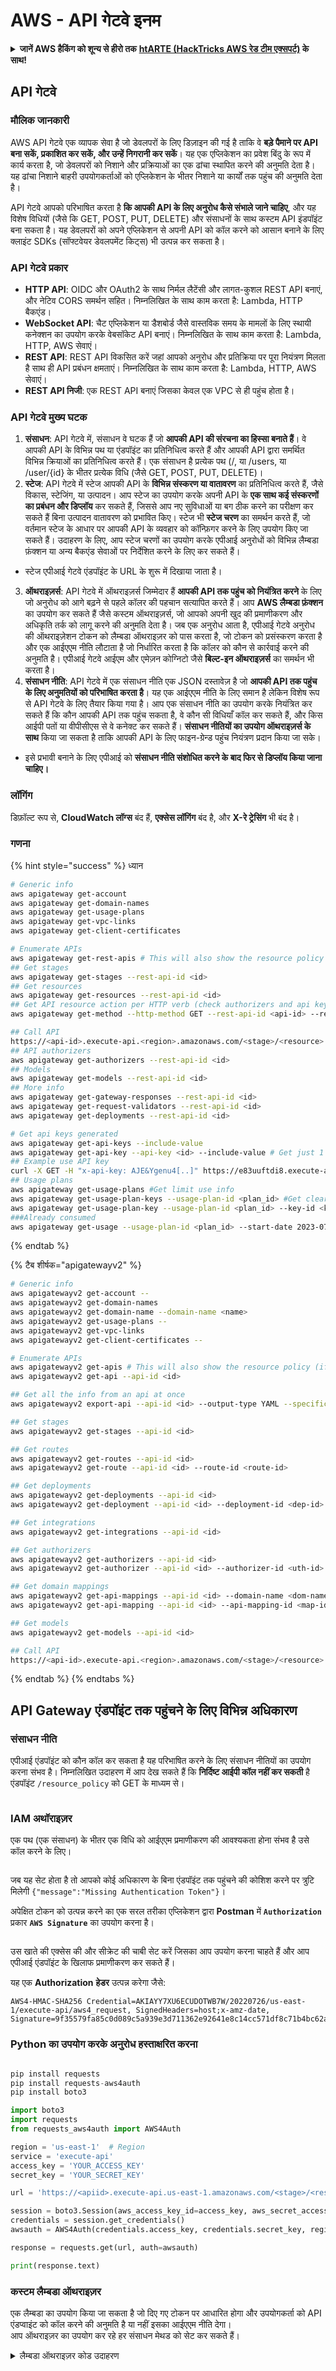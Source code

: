 # AWS - API गेटवे इनम

<details>

<summary><strong>जानें AWS हैकिंग को शून्य से हीरो तक</strong> <a href="https://training.hacktricks.xyz/courses/arte"><strong>htARTE (HackTricks AWS रेड टीम एक्सपर्ट)</strong></a><strong> के साथ!</strong></summary>

HackTricks का समर्थन करने के अन्य तरीके:

* यदि आप चाहते हैं कि आपकी **कंपनी HackTricks में विज्ञापित हो** या **HackTricks को PDF में डाउनलोड करें** तो [**सब्सक्रिप्शन प्लान्स देखें**](https://github.com/sponsors/carlospolop)!
* [**आधिकारिक PEASS और HackTricks स्वैग**](https://peass.creator-spring.com) प्राप्त करें
* हमारे विशेष [**NFTs**](https://opensea.io/collection/the-peass-family) संग्रह, [**The PEASS Family**](https://opensea.io/collection/the-peass-family) खोजें
* **शामिल हों** 💬 [**डिस्कॉर्ड समूह**](https://discord.gg/hRep4RUj7f) या [**टेलीग्राम समूह**](https://t.me/peass) या हमें **ट्विटर** 🐦 [**@hacktricks_live**](https://twitter.com/hacktricks_live)** पर फॉलो** करें।
* **अपने हैकिंग ट्रिक्स साझा करें, हैकट्रिक्स** [**HackTricks**](https://github.com/carlospolop/hacktricks) और [**HackTricks Cloud**](https://github.com/carlospolop/hacktricks-cloud) github रेपो में PR जमा करके।

</details>

## API गेटवे

### मौलिक जानकारी

AWS API गेटवे एक व्यापक सेवा है जो डेवलपरों के लिए डिज़ाइन की गई है ताकि वे **बड़े पैमाने पर API बना सकें, प्रकाशित कर सकें, और उन्हें निगरानी कर सकें**। यह एक एप्लिकेशन का प्रवेश बिंदु के रूप में कार्य करता है, जो डेवलपरों को निशाने और प्रक्रियाओं का एक ढांचा स्थापित करने की अनुमति देता है। यह ढांचा निशाने बाहरी उपयोगकर्ताओं को एप्लिकेशन के भीतर निशाने या कार्यों तक पहुंच की अनुमति देता है।

API गेटवे आपको परिभाषित करता है **कि आपकी API के लिए अनुरोध कैसे संभाले जाने चाहिए**, और यह विशेष विधियों (जैसे कि GET, POST, PUT, DELETE) और संसाधनों के साथ कस्टम API इंडपॉइंट बना सकता है। यह डेवलपरों को अपने एप्लिकेशन से अपनी API को कॉल करने को आसान बनाने के लिए क्लाइंट SDKs (सॉफ्टवेयर डेवलपमेंट किट्स) भी उत्पन्न कर सकता है।

### API गेटवे प्रकार

* **HTTP API**: OIDC और OAuth2 के साथ निर्मल लैटेंसी और लागत-कुशल REST API बनाएं, और नेटिव CORS समर्थन सहित। निम्नलिखित के साथ काम करता है: Lambda, HTTP बैकएंड।
* **WebSocket API**: चैट एप्लिकेशन या डैशबोर्ड जैसे वास्तविक समय के मामलों के लिए स्थायी कनेक्शन का उपयोग करके वेबसॉकेट API बनाएं। निम्नलिखित के साथ काम करता है: Lambda, HTTP, AWS सेवाएं।
* **REST API**: REST API विकसित करें जहां आपको अनुरोध और प्रतिक्रिया पर पूरा नियंत्रण मिलता है साथ ही API प्रबंधन क्षमताएं। निम्नलिखित के साथ काम करता है: Lambda, HTTP, AWS सेवाएं।
* **REST API निजी**: एक REST API बनाएं जिसका केवल एक VPC से ही पहुंच होता है।

### API गेटवे मुख्य घटक

1. **संसाधन**: API गेटवे में, संसाधन वे घटक हैं जो **आपकी API की संरचना का हिस्सा बनाते हैं**। वे आपकी API के विभिन्न पथ या एंडपॉइंट का प्रतिनिधित्व करते हैं और आपकी API द्वारा समर्थित विभिन्न क्रियाओं का प्रतिनिधित्व करते हैं। एक संसाधन है प्रत्येक पथ (/, या /users, या /user/{id} के भीतर प्रत्येक विधि (जैसे GET, POST, PUT, DELETE)।
2. **स्टेज**: API गेटवे में स्टेज आपकी API के **विभिन्न संस्करण या वातावरण** का प्रतिनिधित्व करते हैं, जैसे विकास, स्टेजिंग, या उत्पादन। आप स्टेज का उपयोग करके अपनी API के **एक साथ कई संस्करणों का प्रबंधन और डिप्लॉय** कर सकते हैं, जिससे आप नए सुविधाओं या बग ठीक करने का परीक्षण कर सकते हैं बिना उत्पादन वातावरण को प्रभावित किए। स्टेज भी **स्टेज चरण** का समर्थन करते हैं, जो वर्तमान स्टेज के आधार पर आपकी API के व्यवहार को कॉन्फ़िगर करने के लिए उपयोग किए जा सकते हैं। उदाहरण के लिए, आप स्टेज चरणों का उपयोग करके एपीआई अनुरोधों को विभिन्न लैम्बडा फ़ंक्शन या अन्य बैकएंड सेवाओं पर निर्देशित करने के लिए कर सकते हैं।
* स्टेज एपीआई गेटवे एंडपॉइंट के URL के शुरू में दिखाया जाता है।
3. **ऑथराइज़र्स**: API गेटवे में ऑथराइज़र्स जिम्मेदार हैं **आपकी API तक पहुंच को नियंत्रित करने** के लिए जो अनुरोध को आगे बढ़ने से पहले कॉलर की पहचान सत्यापित करते हैं। आप **AWS लैम्बडा फ़ंक्शन** का उपयोग कर सकते हैं जैसे कस्टम ऑथराइज़र्स, जो आपको अपनी खुद की प्रमाणीकरण और अधिकृति तर्क को लागू करने की अनुमति देता है। जब एक अनुरोध आता है, एपीआई गेटवे अनुरोध की ऑथराइज़ेशन टोकन को लैम्बडा ऑथराइज़र को पास करता है, जो टोकन को प्रसंस्करण करता है और एक आईएएम नीति लौटाता है जो निर्धारित करता है कि कॉलर को कौन से कार्रवाई करने की अनुमति है। एपीआई गेटवे आईएम और एमेज़न कोग्निटो जैसे **बिल्ट-इन ऑथराइज़र्स** का समर्थन भी करता है।
4. **संसाधन नीति**: API गेटवे में एक संसाधन नीति एक JSON दस्तावेज़ है जो **आपकी API तक पहुंच के लिए अनुमतियों को परिभाषित करता है**। यह एक आईएएम नीति के लिए समान है लेकिन विशेष रूप से API गेटवे के लिए तैयार किया गया है। आप एक संसाधन नीति का उपयोग करके नियंत्रित कर सकते हैं कि कौन आपकी API तक पहुंच सकता है, वे कौन सी विधियाँ कॉल कर सकते हैं, और किस आईपी पतों या वीपीसीएस से वे कनेक्ट कर सकते हैं। **संसाधन नीतियों का उपयोग ऑथराइज़र्स के साथ** किया जा सकता है ताकि आपकी API के लिए फाइन-ग्रेन्ड पहुंच नियंत्रण प्रदान किया जा सके।
* इसे प्रभावी बनाने के लिए एपीआई को **संसाधन नीति संशोधित करने के बाद फिर से डिप्लॉय किया जाना चाहिए।**

### लॉगिंग

डिफ़ॉल्ट रूप से, **CloudWatch लॉग्स** बंद हैं, **एक्सेस लॉगिंग** बंद है, और **X-रे ट्रेसिंग** भी बंद है।

### गणना

{% hint style="success" %}
ध्यान
```bash
# Generic info
aws apigateway get-account
aws apigateway get-domain-names
aws apigateway get-usage-plans
aws apigateway get-vpc-links
aws apigateway get-client-certificates

# Enumerate APIs
aws apigateway get-rest-apis # This will also show the resource policy (if any)
## Get stages
aws apigateway get-stages --rest-api-id <id>
## Get resources
aws apigateway get-resources --rest-api-id <id>
## Get API resource action per HTTP verb (check authorizers and api key required)
aws apigateway get-method --http-method GET --rest-api-id <api-id> --resource-id <resource-id>

## Call API
https://<api-id>.execute-api.<region>.amazonaws.com/<stage>/<resource>
## API authorizers
aws apigateway get-authorizers --rest-api-id <id>
## Models
aws apigateway get-models --rest-api-id <id>
## More info
aws apigateway get-gateway-responses --rest-api-id <id>
aws apigateway get-request-validators --rest-api-id <id>
aws apigateway get-deployments --rest-api-id <id>

# Get api keys generated
aws apigateway get-api-keys --include-value
aws apigateway get-api-key --api-key <id> --include-value # Get just 1
## Example use API key
curl -X GET -H "x-api-key: AJE&Ygenu4[..]" https://e83uuftdi8.execute-api.us-east-1.amazonaws.com/dev/test
## Usage plans
aws apigateway get-usage-plans #Get limit use info
aws apigateway get-usage-plan-keys --usage-plan-id <plan_id> #Get clear text values of api keys
aws apigateway get-usage-plan-key --usage-plan-id <plan_id> --key-id <key_id>
###Already consumed
aws apigateway get-usage --usage-plan-id <plan_id> --start-date 2023-07-01 --end-date 2023-07-12
```
{% endtab %}

{% टैब शीर्षक="apigatewayv2" %}
```bash
# Generic info
aws apigatewayv2 get-account --
aws apigatewayv2 get-domain-names
aws apigatewayv2 get-domain-name --domain-name <name>
aws apigatewayv2 get-usage-plans --
aws apigatewayv2 get-vpc-links
aws apigatewayv2 get-client-certificates --

# Enumerate APIs
aws apigatewayv2 get-apis # This will also show the resource policy (if any)
aws apigatewayv2 get-api --api-id <id>

## Get all the info from an api at once
aws apigatewayv2 export-api --api-id <id> --output-type YAML --specification OAS30 /tmp/api.yaml

## Get stages
aws apigatewayv2 get-stages --api-id <id>

## Get routes
aws apigatewayv2 get-routes --api-id <id>
aws apigatewayv2 get-route --api-id <id> --route-id <route-id>

## Get deployments
aws apigatewayv2 get-deployments --api-id <id>
aws apigatewayv2 get-deployment --api-id <id> --deployment-id <dep-id>

## Get integrations
aws apigatewayv2 get-integrations --api-id <id>

## Get authorizers
aws apigatewayv2 get-authorizers --api-id <id>
aws apigatewayv2 get-authorizer --api-id <id> --authorizer-id <uth-id>

## Get domain mappings
aws apigatewayv2 get-api-mappings --api-id <id> --domain-name <dom-name>
aws apigatewayv2 get-api-mapping --api-id <id> --api-mapping-id <map-id> --domain-name <dom-name>

## Get models
aws apigatewayv2 get-models --api-id <id>

## Call API
https://<api-id>.execute-api.<region>.amazonaws.com/<stage>/<resource>
```
{% endtab %}
{% endtabs %}

## API Gateway एंडपॉइंट तक पहुंचने के लिए विभिन्न अधिकारण

### संसाधन नीति

एपीआई एंडपॉइंट को कौन कॉल कर सकता है यह परिभाषित करने के लिए संसाधन नीतियों का उपयोग करना संभव है।
निम्नलिखित उदाहरण में आप देख सकते हैं कि **निर्दिष्ट आईपी कॉल नहीं कर सकती** है एंडपॉइंट `/resource_policy` को GET के माध्यम से।

<figure><img src="../../../.gitbook/assets/image (92) (1) (1).png" alt=""><figcaption></figcaption></figure>

### IAM अथॉराइज़र

एक पथ (एक संसाधन) के भीतर एक विधि को आईएएम प्रमाणीकरण की आवश्यकता होना संभव है उसे कॉल करने के लिए।

<figure><img src="https://lh3.googleusercontent.com/GGx-kfqNXu6zMqGidnO8_eR88fYPpJG-wNuBBnedAJntiRUEPTEScl7OvWthGYRiI_msYCdC6oBFvJc827Tb4-4UogxpOyrEXyst-8IDzP9DC2NOtXSY7w58L0baCAcBQjSyvBhJREvWWCtiboNYPSKuEw=s2048" alt=""><figcaption></figcaption></figure>

जब यह सेट होता है तो आपको कोई अधिकारण के बिना एंडपॉइंट तक पहुंचने की कोशिश करने पर त्रुटि मिलेगी `{"message":"Missing Authentication Token"}`।

अपेक्षित टोकन को उत्पन्न करने का एक सरल तरीका एप्लिकेशन द्वारा **Postman** में **`Authorization`** प्रकार **`AWS Signature`** का उपयोग करना है।

<figure><img src="../../../.gitbook/assets/image (3) (1) (3).png" alt=""><figcaption></figcaption></figure>

उस खाते की एक्सेस की और सीक्रेट की चाबी सेट करें जिसका आप उपयोग करना चाहते हैं और आप एपीआई एंडपॉइंट के खिलाफ प्रमाणीकरण कर सकते हैं।

यह एक **Authorization** **हेडर** उत्पन्न करेगा जैसे:
```
AWS4-HMAC-SHA256 Credential=AKIAYY7XU6ECUDOTWB7W/20220726/us-east-1/execute-api/aws4_request, SignedHeaders=host;x-amz-date, Signature=9f35579fa85c0d089c5a939e3d711362e92641e8c14cc571df8c71b4bc62a5c2
```
### Python का उपयोग करके अनुरोध हस्ताक्षरित करना
```python

pip install requests
pip install requests-aws4auth
pip install boto3

import boto3
import requests
from requests_aws4auth import AWS4Auth

region = 'us-east-1'  # Region
service = 'execute-api'
access_key = 'YOUR_ACCESS_KEY'
secret_key = 'YOUR_SECRET_KEY'

url = 'https://<apiid>.execute-api.us-east-1.amazonaws.com/<stage>/<resource>'

session = boto3.Session(aws_access_key_id=access_key, aws_secret_access_key=secret_key)
credentials = session.get_credentials()
awsauth = AWS4Auth(credentials.access_key, credentials.secret_key, region, service, session_token=credentials.token)

response = requests.get(url, auth=awsauth)

print(response.text)

```
### कस्टम लैम्बडा ऑथराइज़र

एक लैम्बडा का उपयोग किया जा सकता है जो दिए गए टोकन पर आधारित होगा और उपयोगकर्ता को API एंडप्वाइंट को कॉल करने की अनुमति है या नहीं इसका आईएएम नीति देगा।\
आप ऑथराइज़र का उपयोग कर रहे हर संसाधन मेथड को सेट कर सकते हैं।

<details>

<summary>लैम्बडा ऑथराइज़र कोड उदाहरण</summary>
```python
import json

def lambda_handler(event, context):
token = event['authorizationToken']
method_arn = event['methodArn']

if not token:
return {
'statusCode': 401,
'body': 'Unauthorized'
}

try:
# Replace this with your own token validation logic
if token == "your-secret-token":
return generate_policy('user', 'Allow', method_arn)
else:
return generate_policy('user', 'Deny', method_arn)
except Exception as e:
print(e)
return {
'statusCode': 500,
'body': 'Internal Server Error'
}

def generate_policy(principal_id, effect, resource):
policy = {
'principalId': principal_id,
'policyDocument': {
'Version': '2012-10-17',
'Statement': [
{
'Action': 'execute-api:Invoke',
'Effect': effect,
'Resource': resource
}
]
}
}
return policy
```
</details>

इसे इस तरह से कॉल करें:

<pre class="language-bash" data-overflow="wrap"><code class="lang-bash"><strong>curl "https://jhhqafgh6f.execute-api.eu-west-1.amazonaws.com/prod/custom_auth" -H 'Authorization: your-secret-token'
</strong></code></pre>

{% hint style="warning" %}
लैम्बडा कोड के आधार पर यह अधिकृति विकल्प विकल्पनीय हो सकती है
{% endhint %}

ध्यान दें कि यदि **एक इनकार नीति उत्पन्न और वापस भेजी जाती है** तो API गेटवे द्वारा वापस दिया गया त्रुटि है: `{"Message":"User is not authorized to access this resource with an explicit deny"}`

इस तरह आप **इस अधिकृति** की पहचान कर सकते हैं।

### आवश्यक API कुंजी

यह संभव है कि API एंडपॉइंट सेट करना **आवश्यक हो** जिसे संपर्क करने के लिए एक वैध API कुंजी की आवश्यकता हो।

<figure><img src="../../../.gitbook/assets/image (92) (1).png" alt=""><figcaption></figcaption></figure>

API गेटवे पोर्टल में API कुंजी उत्पन्न करना संभव है और यह भी सेट करना संभव है कि यह कितनी बार उपयोग किया जा सकता है (प्रति सेकंड और प्रति माह के अनुसार अनुरोधों में)।

एक API कुंजी को काम करने के लिए, आपको इसे एक **उपयोग योजना** में जोड़ना होगा, इस उपयोग योजना को **API स्टेज** में जोड़ना होगा और संबंधित API स्टेज को एक **विधि धीमा करना** होगा जो **एपीआई कुंजी** की आवश्यकता है:

<figure><img src="../../../.gitbook/assets/image (1) (1) (1) (1) (1) (1) (1) (1) (1) (1) (1) (1) (1) (1) (1) (1) (1) (1) (1) (1) (1) (1).png" alt=""><figcaption></figcaption></figure>

## अप्रमाणित पहुंच

{% content-ref url="../aws-unauthenticated-enum-access/aws-api-gateway-unauthenticated-enum.md" %}
[aws-api-gateway-unauthenticated-enum.md](../aws-unauthenticated-enum-access/aws-api-gateway-unauthenticated-enum.md)
{% endcontent-ref %}

## Privesc

{% content-ref url="../aws-privilege-escalation/aws-apigateway-privesc.md" %}
[aws-apigateway-privesc.md](../aws-privilege-escalation/aws-apigateway-privesc.md)
{% endcontent-ref %}

## Post Exploitation

{% content-ref url="../aws-post-exploitation/aws-api-gateway-post-exploitation.md" %}
[aws-api-gateway-post-exploitation.md](../aws-post-exploitation/aws-api-gateway-post-exploitation.md)
{% endcontent-ref %}

### Persistence

{% content-ref url="../aws-persistence/aws-api-gateway-persistence.md" %}
[aws-api-gateway-persistence.md](../aws-persistence/aws-api-gateway-persistence.md)
{% endcontent-ref %}

<details>

<summary><strong>htARTE (HackTricks AWS Red Team Expert)</strong> के साथ शून्य से हीरो तक AWS हैकिंग सीखें!</summary>

HackTricks का समर्थन करने के अन्य तरीके:

* यदि आप अपनी कंपनी का विज्ञापन देखना चाहते हैं HackTricks में या HackTricks को PDF में डाउनलोड करना चाहते हैं तो [**सब्सक्रिप्शन प्लान्स**](https://github.com/sponsors/carlospolop) देखें!
* [**आधिकारिक PEASS & HackTricks swag**](https://peass.creator-spring.com) प्राप्त करें
* हमारे विशेष [**NFTs**](https://opensea.io/collection/the-peass-family) कलेक्शन [**The PEASS Family**](https://opensea.io/collection/the-peass-family) खोजें
* **शामिल हों** 💬 [**डिस्कॉर्ड समूह**](https://discord.gg/hRep4RUj7f) या [**टेलीग्राम समूह**](https://t.me/peass) या हमें **ट्विटर** पर **फॉलो** करें 🐦 [**@hacktricks_live**](https://twitter.com/hacktricks_live)**.**
* **अपने हैकिंग ट्रिक्स साझा करें** [**HackTricks**](https://github.com/carlospolop/hacktricks) और [**HackTricks Cloud**](https://github.com/carlospolop/hacktricks-cloud) github repos को PR जमा करके।

</details>
